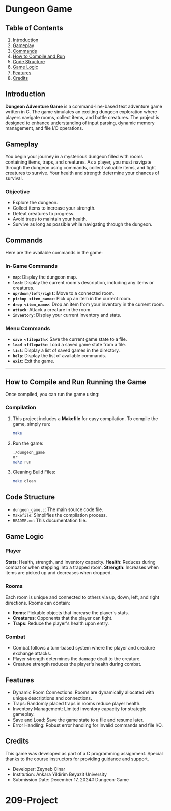 # Dungeon Game

## Table of Contents
1. [Introduction](#introduction)
2. [Gameplay](#gameplay)
3. [Commands](#commands)
4. [How to Compile and Run](#how-to-compile-and-run)
5. [Code Structure](#code-structure)
6. [Game Logic](#game-logic)
7. [Features](#features)
8. [Credits](#credits)


## Introduction
**Dungeon Adventure Game** is a command-line-based text adventure game written in C. The game simulates an exciting dungeon exploration where players navigate rooms, collect items, and battle creatures. The project is designed to enhance understanding of input parsing, dynamic memory management, and file I/O operations.

## Gameplay
You begin your journey in a mysterious dungeon filled with rooms containing items, traps, and creatures. As a player, you must navigate through the dungeon using commands, collect valuable items, and fight creatures to survive. Your health and strength determine your chances of survival.

### Objective
- Explore the dungeon.
- Collect items to increase your strength.
- Defeat creatures to progress.
- Avoid traps to maintain your health.
- Survive as long as possible while navigating through the dungeon.

## Commands
Here are the available commands in the game:

### In-Game Commands
- **`map`**: Display the dungeon map.
- **`look`**: Display the current room's description, including any items or creatures.
- **`up/down/left/right`**: Move to a connected room.
- **`pickup <item_name>`**: Pick up an item in the current room.
- **`drop <item_name>`**: Drop an item from your inventory in the current room.
- **`attack`**: Attack a creature in the room.
- **`inventory`**: Display your current inventory and stats.

### Menu Commands
- **`save <filepath>`**: Save the current game state to a file.
- **`load <filepath>`**: Load a saved game state from a file.
- **`list`**: Display a list of saved games in the directory.
- **`help`**: Display the list of available commands.
- **`exit`**: Exit the game.

---
## How to Compile and Run Running the Game
Once compiled, you can run the game using:
### Compilation
1. This project includes a **Makefile** for easy compilation. To compile the game, simply run:
   ```bash
   make
   ```
2. Run the game:
   ```bash
   ./dungeon_game
   or
   make run
   ``` 
3. Cleaning Build Files:
   ```bash
   make clean
   ```

## Code Structure
- `dungeon_game.c`: The main source code file.
- `Makefile`: Simplifies the compilation process.
- `README.md`: This documentation file.

## Game Logic

### Player
**Stats**: Health, strength, and inventory capacity.
**Health**: Reduces during combat or when stepping into a trapped room.
**Strength**: Increases when items are picked up and decreases when dropped.

### Rooms
Each room is unique and connected to others via up, down, left, and right directions.
Rooms can contain:
- **Items**: Pickable objects that increase the player's stats.
- **Creatures**: Opponents that the player can fight.
- **Traps**: Reduce the player's health upon entry.

### Combat
- Combat follows a turn-based system where the player and creature exchange attacks.
- Player strength determines the damage dealt to the creature.
- Creature strength reduces the player's health during combat.

## Features
- Dynamic Room Connections: Rooms are dynamically allocated with unique descriptions and connections.
- Traps: Randomly placed traps in rooms reduce player health.
- Inventory Management: Limited inventory capacity for strategic gameplay.
- Save and Load: Save the game state to a file and resume later.
- Error Handling: Robust error handling for invalid commands and file I/O.

## Credits
This game was developed as part of a C programming assignment. Special thanks to the course instructors for providing guidance and support.

- Developer: Zeyneb Cinar
- Institution: Ankara Yildirim Beyazit University
- Submission Date: December 17, 2024# Dungeon-Game
# 209-Project
